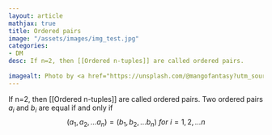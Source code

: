 ```yaml
---
layout: article
mathjax: true
title: Ordered pairs
image: "/assets/images/img_test.jpg"
categories:
- DM
desc: If n=2, then [[Ordered n-tuples]] are called ordered pairs.
 
imagealt: Photo by <a href="https://unsplash.com/@mangofantasy?utm_source=unsplash&utm_medium=referral&utm_content=creditCopyText">Tim Johnson</a> on <a href="https://unsplash.com/s/photos/logic?utm_source=unsplash&utm_medium=referral&utm_content=creditCopyText">Unsplash</a>
---
```

If n=2, then [[Ordered n-tuples]] are called ordered pairs.
Two ordered pairs $a_i$ and $b_i$ are equal if and only if
$$(a_1, a_2, \dots a_n) = (b_1, b_2, \dots b_n)\ for\ i=1,2, \dots n$$